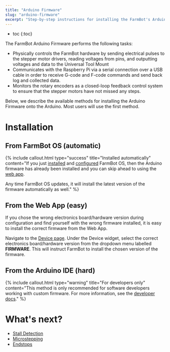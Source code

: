 ```yaml
---
title: "Arduino Firmware"
slug: "arduino-firmware"
excerpt: "Step-by-step instructions for installing the FarmBot's Arduino firmware"
---
```


* toc
{:toc}

The FarmBot Arduino Firmware performs the following tasks:

 * Physically controls the FarmBot hardware by sending electrical pulses to the stepper motor drivers, reading voltages from pins, and outputting voltages and data to the Universal Tool Mount
 * Communicates with the Raspberry Pi via a serial connection over a USB cable in order to receive G-code and F-code commands and send back log and collected data.
 * Monitors the rotary encoders as a closed-loop feedback control system to ensure that the stepper motors have not missed any steps.

Below, we describe the available methods for installing the Arduino Firmware onto the Arduino. Most users will use the first method.

# Installation

## From FarmBot OS (automatic)

{%
include callout.html
type="success"
title="Installed automatically"
content="If you just [installed](farmbot-os.md) and [configured](farmbot-os/configurator.md) FarmBot OS, then the Arduino firmware has already been installed and you can skip ahead to using the [web app](../Web-App/the-farmbot-web-app.md).

Any time FarmBot OS updates, it will install the latest version of the firmware automatically as well."
%}

## From the Web App (easy)
If you chose the wrong electronics board/hardware version during configuration and find yourself with the wrong firmware installed, it is easy to install the correct firmware from the Web App.

Navigate to the [Device page](https://my.farm.bot/app/device). Under the Device widget, select the correct electronics board/hardware version from the dropdown menu labelled **FIRMWARE**. This will instruct FarmBot to install the chosen version of the firmware.

## From the Arduino IDE (hard)

{%
include callout.html
type="warning"
title="For developers only"
content="This method is only recommended for software developers working with custom firmware. For more information, see the [developer docs](https://developer.farm.bot/Documentation/firmware/custom-firmware)."
%}


# What's next?

 * [Stall Detection](arduino-firmware/stall-detection.md)
 * [Microstepping](arduino-firmware/microstepping.md)
 * [Endstops](arduino-firmware/endstops.md)
